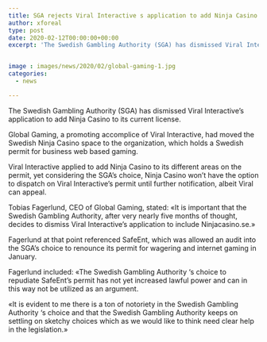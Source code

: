 ```yaml
---
title: SGA rejects Viral Interactive s application to add Ninja Casino to license
author: xforeal 
type: post
date: 2020-02-12T00:00:00+00:00
excerpt: 'The Swedish Gambling Authority (SGA) has dismissed Viral Interactive&amp;rsquo;s application to add Ninja Casino to its current license '


image : images/news/2020/02/global-gaming-1.jpg
categories:
  - news

---
```

<span style="font-weight: 400;">The Swedish Gambling Authority (SGA) has dismissed Viral Interactive&rsquo;s application to add Ninja Casino to its current license.</span>

<span style="font-weight: 400;">Global Gaming, a promoting accomplice of Viral Interactive, had moved the Swedish Ninja Casino space to the organization, which holds a Swedish permit for business web based gaming.</span>

<span style="font-weight: 400;">Viral Interactive applied to add Ninja Casino to its different areas on the permit, yet considering the SGA&rsquo;s choice, Ninja Casino won&#8217;t have the option to dispatch on Viral Interactive&rsquo;s permit until further notification, albeit Viral can appeal.</span>

<span style="font-weight: 400;">Tobias Fagerlund, CEO of Global Gaming, stated: &#171;It is important that the Swedish Gambling Authority, after very nearly five months of thought, decides to dismiss Viral Interactive&rsquo;s application to include Ninjacasino.se.&#187;</span>

<span style="font-weight: 400;">Fagerlund at that point referenced SafeEnt, which was allowed an audit into the SGA&rsquo;s choice to renounce its permit for wagering and internet gaming in January.</span>

<span style="font-weight: 400;">Fagerlund included: &#171;The Swedish Gambling Authority &lsquo;s choice to repudiate SafeEnt&rsquo;s permit has not yet increased lawful power and can in this way not be utilized as an argument.&nbsp;</span>

<span style="font-weight: 400;">&#171;It is evident to me there is a ton of notoriety in the Swedish Gambling Authority &lsquo;s choice and that the Swedish Gambling Authority keeps on settling on sketchy choices which as we would like to think need clear help in the legislation.&#187;</span>